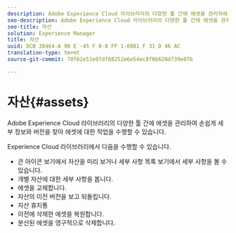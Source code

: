 ```yaml
---
description: Adobe Experience Cloud 라이브러리의 다양한 툴 간에 에셋을 관리하여 손쉽게 세부 정보와 버전을 찾아 에셋에 대한 작업을 수행할 수 있습니다.
seo-description: Adobe Experience Cloud 라이브러리의 다양한 툴 간에 에셋을 관리하여 손쉽게 세부 정보와 버전을 찾아 에셋에 대한 작업을 수행할 수 있습니다.
seo-title: 자산
solution: Experience Manager
title: 자산
uuid: DCB 38464-A 90 E -45 F 8-8 FF 1-0881 F 31 D 46 AC
translation-type: tm+mt
source-git-commit: 78f62e51e07df88252e6e54ec8f0b620d739e07b

---
```



# 자산{#assets}

Adobe Experience Cloud 라이브러리의 다양한 툴 간에 에셋을 관리하여 손쉽게 세부 정보와 버전을 찾아 에셋에 대한 작업을 수행할 수 있습니다.

Experience Cloud 라이브러리에서 다음을 수행할 수 있습니다.

* 큰 아이콘 보기에서 자산을 미리 보거나 세부 사항 목록 보기에서 세부 사항을 볼 수 있습니다.
* 개별 자산에 대한 세부 사항을 봅니다.
* 에셋을 교체합니다.
* 자산의 이전 버전을 보고 되돌립니다.
* 자산 휴지통
* 이전에 삭제한 에셋을 복원합니다.
* 분산된 에셋을 영구적으로 삭제합니다.

